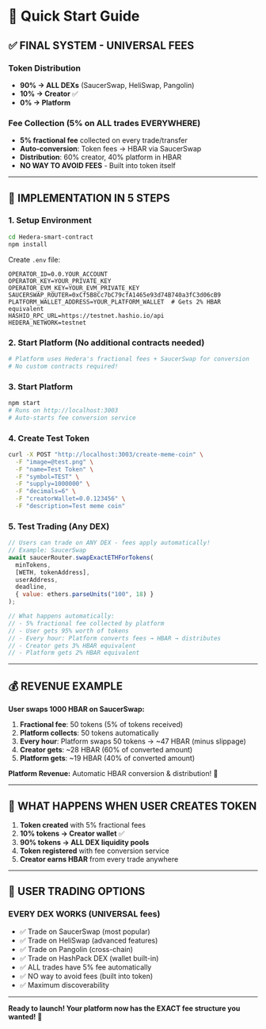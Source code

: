 # 🚀 Quick Start Guide

## ✅ **FINAL SYSTEM - UNIVERSAL FEES**

### **Token Distribution**
- **90% → ALL DEXs** (SaucerSwap, HeliSwap, Pangolin)
- **10% → Creator** ✅ 
- **0% → Platform**

### **Fee Collection (5% on ALL trades EVERYWHERE)**
- **5% fractional fee** collected on every trade/transfer
- **Auto-conversion**: Token fees → HBAR via SaucerSwap
- **Distribution**: 60% creator, 40% platform in HBAR
- **NO WAY TO AVOID FEES** - Built into token itself

---

## 🔧 **IMPLEMENTATION IN 5 STEPS**

### **1. Setup Environment**
```bash
cd Hedera-smart-contract
npm install
```

Create `.env` file:
```env
OPERATOR_ID=0.0.YOUR_ACCOUNT
OPERATOR_KEY=YOUR_PRIVATE_KEY  
OPERATOR_EVM_KEY=YOUR_EVM_PRIVATE_KEY
SAUCERSWAP_ROUTER=0xCf5B8Cc7bC79cfA1465e93d74B740a3fC3d06cB9
PLATFORM_WALLET_ADDRESS=YOUR_PLATFORM_WALLET  # Gets 2% HBAR equivalent
HASHIO_RPC_URL=https://testnet.hashio.io/api
HEDERA_NETWORK=testnet
```

### **2. Start Platform (No additional contracts needed)**
```bash
# Platform uses Hedera's fractional fees + SaucerSwap for conversion
# No custom contracts required!
```

### **3. Start Platform**
```bash
npm start
# Runs on http://localhost:3003
# Auto-starts fee conversion service
```

### **4. Create Test Token**
```bash
curl -X POST "http://localhost:3003/create-meme-coin" \
  -F "image=@test.png" \
  -F "name=Test Token" \
  -F "symbol=TEST" \
  -F "supply=1000000" \
  -F "decimals=6" \
  -F "creatorWallet=0.0.123456" \
  -F "description=Test meme coin"
```

### **5. Test Trading (Any DEX)**
```javascript
// Users can trade on ANY DEX - fees apply automatically!
// Example: SaucerSwap
await saucerRouter.swapExactETHForTokens(
  minTokens,
  [WETH, tokenAddress],
  userAddress,
  deadline,
  { value: ethers.parseUnits("100", 18) }
);

// What happens automatically:
// - 5% fractional fee collected by platform
// - User gets 95% worth of tokens  
// - Every hour: Platform converts fees → HBAR → distributes
// - Creator gets 3% HBAR equivalent
// - Platform gets 2% HBAR equivalent
```

---

## 💰 **REVENUE EXAMPLE**

**User swaps 1000 HBAR on SaucerSwap:**

1. **Fractional fee**: 50 tokens (5% of tokens received)
2. **Platform collects**: 50 tokens automatically
3. **Every hour**: Platform swaps 50 tokens → ~47 HBAR (minus slippage)
4. **Creator gets**: ~28 HBAR (60% of converted amount)
5. **Platform gets**: ~19 HBAR (40% of converted amount)

**Platform Revenue:** Automatic HBAR conversion & distribution! 🎉

---

## 🎯 **WHAT HAPPENS WHEN USER CREATES TOKEN**

1. **Token created** with 5% fractional fees
2. **10% tokens → Creator wallet** ✅ 
3. **90% tokens → ALL DEX liquidity pools**
4. **Token registered** with fee conversion service
5. **Creator earns HBAR** from every trade anywhere

---

## 📱 **USER TRADING OPTIONS**

### **EVERY DEX WORKS (UNIVERSAL fees)**
- ✅ Trade on SaucerSwap (most popular)
- ✅ Trade on HeliSwap (advanced features)
- ✅ Trade on Pangolin (cross-chain)
- ✅ Trade on HashPack DEX (wallet built-in)
- ✅ ALL trades have 5% fee automatically
- ✅ NO way to avoid fees (built into token)
- ✅ Maximum discoverability

---

**Ready to launch! Your platform now has the EXACT fee structure you wanted! 🚀** 